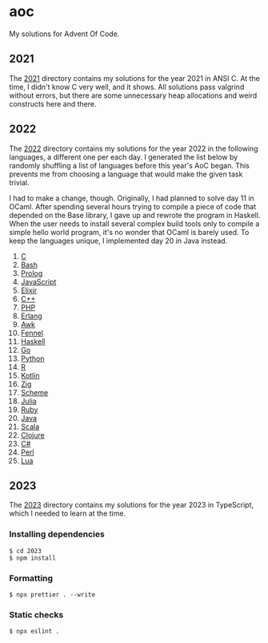 # aoc

My solutions for Advent Of Code.

## 2021

The [2021](2021) directory contains my solutions for the year 2021 in ANSI C. 
At the time, I didn't know C very well, and it shows. All solutions pass 
valgrind without errors, but there are some unnecessary heap allocations and 
weird constructs here and there.

## 2022

The [2022](2022) directory contains my solutions for the year 2022 in the 
following languages, a different one per each day. I generated the list below 
by randomly shuffling a list of languages before this year's AoC began. This 
prevents me from choosing a language that would make the given task trivial.

I had to make a change, though. Originally, I had planned to solve day 11 in 
OCaml. After spending several hours trying to compile a piece of code that 
depended on the Base library, I gave up and rewrote the program in Haskell. 
When the user needs to install several complex build tools only to compile a 
simple hello world program, it's no wonder that OCaml is barely used. To keep 
the languages unique, I implemented day 20 in Java instead.

1. [C](2022/01)
2. [Bash](2022/02)
3. [Prolog](2022/03)
4. [JavaScript](2022/04)
5. [Elixir](2022/05)
6. [C++](2022/06)
7. [PHP](2022/07)
8. [Erlang](2022/08)
9. [Awk](2022/09)
10. [Fennel](2022/10)
11. [Haskell](2022/11)
12. [Go](2022/12)
13. [Python](2022/13)
14. [R](2022/14)
15. [Kotlin](2022/15)
16. [Zig](2022/16)
17. [Scheme](2022/17)
18. [Julia](2022/18)
19. [Ruby](2022/19)
20. [Java](2022/20)
21. [Scala](2022/21)
22. [Clojure](2022/22)
24. [C#](2022/23)
23. [Perl](2022/24)
25. [Lua](2022/25)

## 2023

The [2023](2023) directory contains my solutions for the year 2023 in 
TypeScript, which I needed to learn at the time.

### Installing dependencies

```
$ cd 2023
$ npm install
```

### Formatting

```
$ npx prettier . --write
```

### Static checks

```
$ npx eslint .
```
